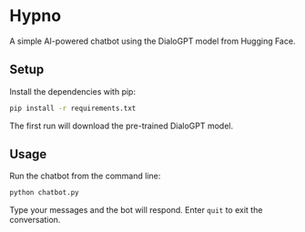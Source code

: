 # Hypno

A simple AI-powered chatbot using the DialoGPT model from Hugging Face.

## Setup

Install the dependencies with pip:

```bash
pip install -r requirements.txt
```

The first run will download the pre-trained DialoGPT model.

## Usage

Run the chatbot from the command line:

```bash
python chatbot.py
```

Type your messages and the bot will respond. Enter `quit` to exit the conversation.
